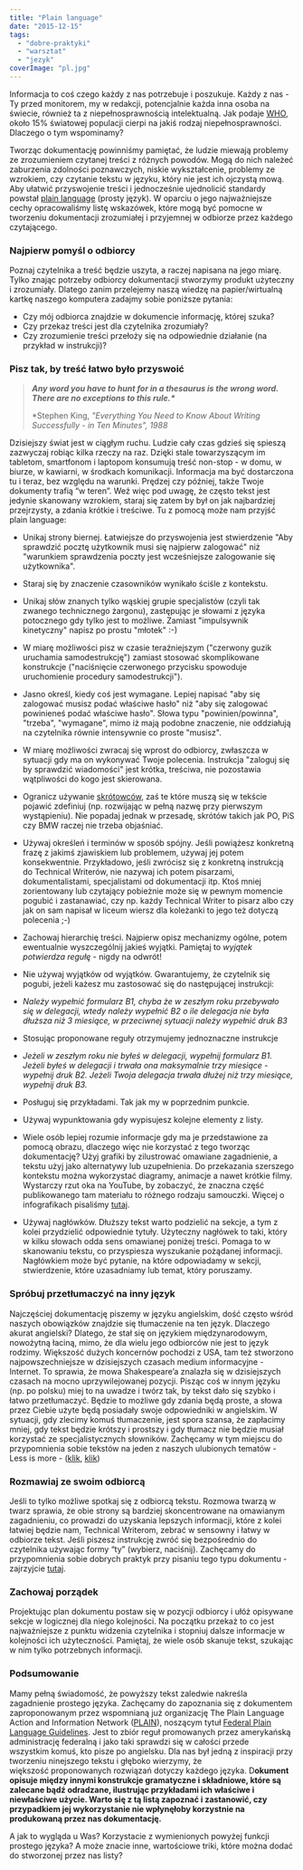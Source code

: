 ```yaml
---
title: "Plain language"
date: "2015-12-15"
tags:
  - "dobre-praktyki"
  - "warsztat"
  - "jezyk"
coverImage: "pl.jpg"
---
```


Informacja to coś czego każdy z nas potrzebuje i poszukuje. Każdy z nas - Ty
przed monitorem, my w redakcji, potencjalnie każda inna osoba na świecie,
również ta z niepełnosprawnością intelektualną. Jak podaje
[WHO](http://www.who.int/mediacentre/factsheets/fs352/en/ "WHO Stats"), około
15% światowej populacji cierpi na jakiś rodzaj niepełnosprawności. Dlaczego o
tym wspominamy?

Tworząc dokumentację powinniśmy pamiętać, że ludzie miewają problemy ze
zrozumieniem czytanej treści z różnych powodów. Mogą do nich należeć zaburzenia
zdolności poznawczych, niskie wykształcenie, problemy ze wzrokiem, czy czytanie
tekstu w języku, który nie jest ich ojczystą mową. Aby ułatwić przyswojenie
treści i jednocześnie ujednolicić standardy
powstał [plain language](http://www.plainlanguage.gov/whatisPL/index.cfm "Plain Lang")
(prosty język). W oparciu o jego najważniejsze cechy opracowaliśmy listę
wskazówek, które mogą być pomocne w tworzeniu dokumentacji zrozumiałej i
przyjemnej w odbiorze przez każdego czytającego.

### **Najpierw pomyśl o odbiorcy**

Poznaj czytelnika a treść będzie uszyta, a raczej napisana na jego miarę. Tylko
znając potrzeby odbiorcy dokumentacji stworzymy produkt użyteczny i zrozumiały.
Dlatego zanim przelejemy naszą wiedzę na papier/wirtualną kartkę naszego
komputera zadajmy sobie poniższe pytania:

- Czy mój odbiorca znajdzie w dokumencie informację, której szuka?
- Czy przekaz treści jest dla czytelnika zrozumiały?
- Czy zrozumienie treści przełoży się na odpowiednie działanie (na przykład w
  instrukcji)?

### **Pisz tak, by treść łatwo było przyswoić**

> **_Any word you have to hunt for in a thesaurus is the wrong word. There are
> no exceptions to this rule.\*_**
>
> \*Stephen King, _"Everything You Need to Know About Writing Successfully - in
> Ten Minutes", 1988_

Dzisiejszy świat jest w ciągłym ruchu. Ludzie cały czas gdzieś się spieszą
zazwyczaj robiąc kilka rzeczy na raz. Dzięki stale towarzyszącym im tabletom,
smartfonom i laptopom konsumują treść non-stop - w domu, w biurze, w kawiarni, w
środkach komunikacji. Informacja ma być dostarczona tu i teraz, bez względu na
warunki. Prędzej czy później, także Twoje dokumenty trafią “w teren”. Weź więc
pod uwagę, że często tekst jest jedynie skanowany wzrokiem, staraj się zatem by
był on jak najbardziej przejrzysty, a zdania krótkie i treściwe. Tu z pomocą
może nam przyjść plain language:

- Unikaj strony biernej. Łatwiejsze do przyswojenia jest stwierdzenie "Aby
  sprawdzić pocztę użytkownik musi się najpierw zalogować" niż "warunkiem
  sprawdzenia poczty jest wcześniejsze zalogowanie się użytkownika".
- Staraj się by znaczenie czasowników wynikało ściśle z kontekstu.
- Unikaj słów znanych tylko wąskiej grupie specjalistów (czyli tak zwanego
  technicznego żargonu), zastępując je słowami z języka potocznego gdy tylko
  jest to możliwe. Zamiast "impulsywnik kinetyczny" napisz po prostu "młotek"
  :-)
- W miarę możliwości pisz w czasie teraźniejszym ("czerwony guzik uruchamia
  samodestrukcję") zamiast stosować skomplikowane konstrukcje ("naciśnięcie
  czerwonego przycisku spowoduje uruchomienie procedury samodestrukcji").
- Jasno określ, kiedy coś jest wymagane. Lepiej napisać "aby się zalogować
  musisz podać właściwe hasło" niż "aby się zalogować powinieneś podać właściwe
  hasło". Słowa typu "powinien/powinna", "trzeba", "wymagane", mimo iż mają
  podobne znaczenie, nie oddziałują na czytelnika równie intensywnie co proste
  "musisz".
- W miarę możliwości zwracaj się wprost do odbiorcy, zwłaszcza w sytuacji gdy ma
  on wykonywać Twoje polecenia. Instrukcja "zaloguj się by sprawdzić wiadomości"
  jest krótka, treściwa, nie pozostawia wątpliwości do kogo jest skierowana.
- Ogranicz używanie
  [skrótowców](https://pl.wikipedia.org/wiki/Skr%C3%B3towiec "Skrótowce"), zaś
  te które muszą się w tekście pojawić zdefiniuj (np. rozwijając w pełną
  nazwę przy pierwszym wystąpieniu). Nie popadaj jednak w przesadę, skrótów
  takich jak PO, PiS czy BMW raczej nie trzeba objaśniać.
- Używaj określeń i terminów w sposób spójny. Jeśli powiążesz konkretną frazę z
  jakimś zjawiskiem lub problemem, używaj jej potem konsekwentnie. Przykładowo,
  jeśli zwrócisz się z konkretną instrukcją do Technical Writerów, nie nazywaj
  ich potem pisarzami, dokumentalistami, specjalistami od dokumentacji itp. Ktoś
  mniej zorientowany lub czytający pobieżnie może się w pewnym momencie pogubić
  i zastanawiać, czy np. każdy Technical Writer to pisarz albo czy jak on sam
  napisał w liceum wiersz dla koleżanki to jego też dotyczą polecenia ;-)
- Zachowaj hierarchię treści. Najpierw opisz mechanizmy ogólne, potem
  ewentualnie wyszczególnij jakieś wyjątki. Pamiętaj to *wyjątek potwierdza
  regułę* - nigdy na odwrót!
- Nie używaj wyjątków od wyjątków. Gwarantujemy, że czytelnik się pogubi, jeżeli
  każesz mu zastosować się do następującej instrukcji:
- _Należy wypełnić formularz B1, chyba że w zeszłym roku przebywało się w
  delegacji, wtedy należy wypełnić B2 o ile delegacja nie była dłuższa niż 3
  miesiące, w przeciwnej sytuacji należy wypełnić druk B3_
- Stosując proponowane reguły otrzymujemy jednoznaczne instrukcje
- _Jeżeli w zeszłym roku nie byłeś w delegacji, wypełnij formularz B1. Jeżeli
  byłeś w delegacji i trwała ona maksymalnie trzy miesiące - wypełnij druk B2.
  Jeżeli Twoja delegacja trwała dłużej niż trzy miesiące, wypełnij druk B3._

- Posługuj się przykładami. Tak jak my w poprzednim punkcie.
- Używaj wypunktowania gdy wypisujesz kolejne elementy z listy.
- Wiele osób lepiej rozumie informacje gdy ma je przedstawione za pomocą obrazu,
  dlaczego więc nie korzystać z tego tworząc dokumentację? Użyj grafiki by
  zilustrować omawiane zagadnienie, a tekstu użyj jako alternatywy lub
  uzupełnienia. Do przekazania szerszego kontekstu można wykorzystać diagramy,
  animacje a nawet krótkie filmy. Wystarczy rzut oka na YouTube, by zobaczyć, że
  znaczna część publikowanego tam materiału to różnego rodzaju samouczki. Więcej
  o infografikach pisaliśmy
  [tutaj](http://techwriter.pl/infografiki/ "Infografiki").
- Używaj nagłówków. Dłuższy tekst warto podzielić na sekcje, a tym z kolei
  przydzielić odpowiednie tytuły. Użyteczny nagłówek to taki, który w kilku
  słowach odda sens omawianej poniżej treści. Pomaga to w skanowaniu tekstu, co
  przyspiesza wyszukanie pożądanej informacji. Nagłówkiem może być pytanie, na
  które odpowiadamy w sekcji, stwierdzenie, które uzasadniamy lub temat, który
  poruszamy.

### **Spróbuj przetłumaczyć na inny język**

Najczęściej dokumentację piszemy w języku angielskim, dość często wśród naszych
obowiązków znajdzie się tłumaczenie na ten język. Dlaczego akurat
angielski? Dlatego, że stał się on językiem międzynarodowym, nowożytną łaciną,
mimo, że dla wielu jego odbiorców nie jest to język rodzimy. Większość dużych
koncernów pochodzi z USA, tam też stworzono najpowszechniejsze w dzisiejszych
czasach medium informacyjne - Internet. To sprawia, że mowa Shakespeare’a
znalazła się w dzisiejszych czasach na mocno uprzywilejowanej pozycji. Pisząc
coś w innym języku (np. po polsku) miej to na uwadze i twórz tak, by tekst dało
się szybko i łatwo przetłumaczyć. Będzie to możliwe gdy zdania będą proste, a
słowa przez Ciebie użyte będą posiadały swoje odpowiedniki w angielskim. W
sytuacji, gdy zlecimy komuś tłumaczenie, jest spora szansa, że zapłacimy mniej,
gdy tekst będzie krótszy i prostszy i gdy tłumacz nie będzie musiał korzystać ze
specjalistycznych słowników. Zachęcamy w tym miejscu do przypomnienia sobie
tekstów na jeden z naszych ulubionych tematów - Less is more -
([klik](http://techwriter.pl/prostota-glupcze/ "klik"),
[klik](http://techwriter.pl/less-is-more-strikes-again/ "Less is more 2"))

### **Rozmawiaj ze swoim odbiorcą**

Jeśli to tylko możliwe spotkaj się z odbiorcą tekstu. Rozmowa twarzą w twarz
sprawia, że obie strony są bardziej skoncentrowane na omawianym zagadnieniu, co
prowadzi do uzyskania lepszych informacji, które z kolei łatwiej będzie nam,
Technical Writerom, zebrać w sensowny i łatwy w odbiorze tekst. Jeśli piszesz
instrukcję zwróć się bezpośrednio do czytelnika używając formy “ty” (wybierz,
naciśnij). Zachęcamy do przypomnienia sobie dobrych praktyk przy pisaniu tego
typu dokumentu - zajrzyjcie
[tutaj](http://techwriter.pl/jak-pisac-dobre-instrukcje/ "Instrukcje").

### **Zachowaj porządek**

Projektując plan dokumentu postaw się w pozycji odbiorcy i ułóż opisywane sekcje
w logicznej dla niego kolejności. Na początku przekaż to co jest najważniejsze z
punktu widzenia czytelnika i stopniuj dalsze informacje w kolejności ich
użyteczności. Pamiętaj, że wiele osób skanuje tekst, szukając w nim tylko
potrzebnych informacji.

### **Podsumowanie**

Mamy pełną świadomość, że powyższy tekst zaledwie nakreśla zagadnienie prostego
języka. Zachęcamy do zapoznania się z dokumentem zaproponowanym przez wspomnianą
już organizację The Plain Language Action and Information Network
([PLAIN](http://www.plainlanguage.gov/ "PLAIN")), noszącym
tytuł [Federal Plain Language Guidelines](http://www.plainlanguage.gov/howto/guidelines/FederalPLGuidelines/FederalPLGuidelines.pdf "Federal PL Guidline").
Jest to zbiór reguł promowanych przez amerykańską administrację federalną i jako
taki sprawdzi się w całości przede wszystkim komuś, kto pisze po angielsku. Dla
nas był jedną z inspiracji przy tworzeniu ninejszego tekstu i głęboko wierzymy,
że większość proponowanych rozwiązań dotyczy każdego języka. D**okument opisuje
między innymi konstrukcje gramatyczne i składniowe, które są zalecane bądź
odradzane, ilustrując przykładami ich właściwe i niewłaściwe użycie. Warto się z
tą listą zapoznać i zastanowić, czy przypadkiem jej wykorzystanie nie wpłynęłoby
korzystnie na produkowaną przez nas dokumentację.**

A jak to wygląda u Was? Korzystacie z wymienionych powyżej funkcji prostego
języka? A może znacie inne, wartościowe triki, które można dodać do stworzonej
przez nas listy?
